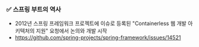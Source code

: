 ### ✅ 스프링 부트의 역사

- 2012년 스프링 프레임워크 프로젝트에 이슈로 등록된 "Containerless 웹 개발 아키텍처의 지원" 요청에서 논의와 개발 시작
- https://github.com/spring-projects/spring-framework/issues/14521